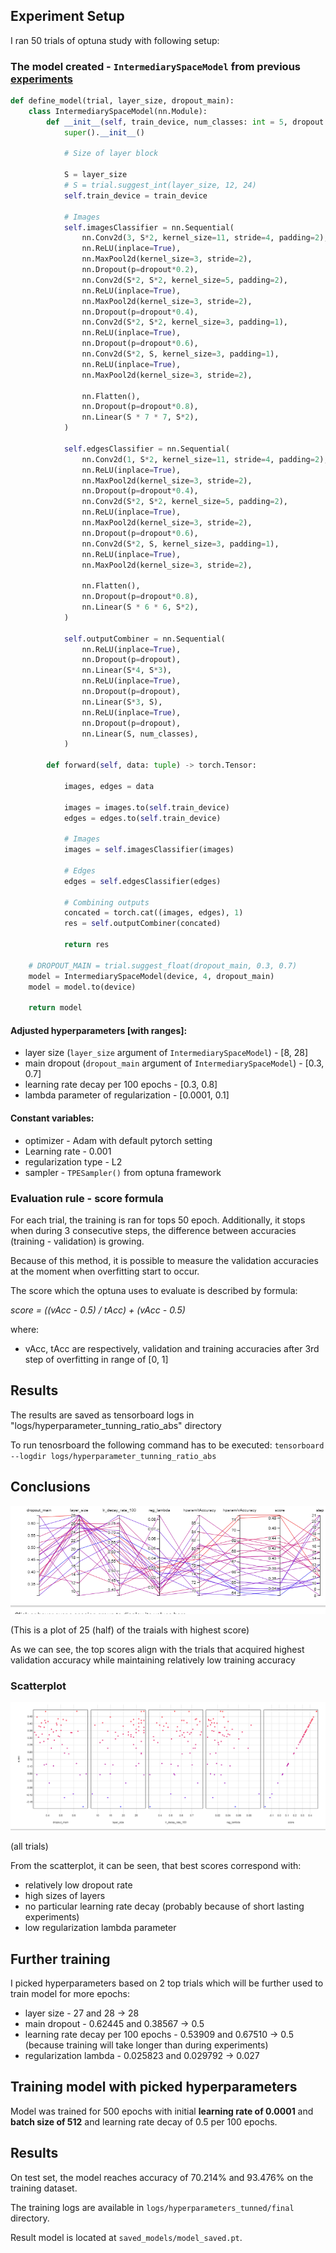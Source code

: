 ## Experiment Setup

I ran 50 trials of optuna study with following setup:

### The model created - `IntermediarySpaceModel` from previous [experiments](experiments.md)
```py
def define_model(trial, layer_size, dropout_main):
    class IntermediarySpaceModel(nn.Module):
        def __init__(self, train_device, num_classes: int = 5, dropout: float = 0.5) -> None:
            super().__init__()
            
            # Size of layer block
            
            S = layer_size
            # S = trial.suggest_int(layer_size, 12, 24)
            self.train_device = train_device
            
            # Images
            self.imagesClassifier = nn.Sequential(
                nn.Conv2d(3, S*2, kernel_size=11, stride=4, padding=2),
                nn.ReLU(inplace=True),
                nn.MaxPool2d(kernel_size=3, stride=2),
                nn.Dropout(p=dropout*0.2),
                nn.Conv2d(S*2, S*2, kernel_size=5, padding=2),
                nn.ReLU(inplace=True),
                nn.MaxPool2d(kernel_size=3, stride=2),
                nn.Dropout(p=dropout*0.4),
                nn.Conv2d(S*2, S*2, kernel_size=3, padding=1),
                nn.ReLU(inplace=True),
                nn.Dropout(p=dropout*0.6),
                nn.Conv2d(S*2, S, kernel_size=3, padding=1),
                nn.ReLU(inplace=True),
                nn.MaxPool2d(kernel_size=3, stride=2),
                
                nn.Flatten(),
                nn.Dropout(p=dropout*0.8),
                nn.Linear(S * 7 * 7, S*2),
            )

            self.edgesClassifier = nn.Sequential(
                nn.Conv2d(1, S*2, kernel_size=11, stride=4, padding=2),
                nn.ReLU(inplace=True),
                nn.MaxPool2d(kernel_size=3, stride=2),
                nn.Dropout(p=dropout*0.4),
                nn.Conv2d(S*2, S*2, kernel_size=5, padding=2),
                nn.ReLU(inplace=True),
                nn.MaxPool2d(kernel_size=3, stride=2),
                nn.Dropout(p=dropout*0.6),
                nn.Conv2d(S*2, S, kernel_size=3, padding=1),
                nn.ReLU(inplace=True),
                nn.MaxPool2d(kernel_size=3, stride=2),
                
                nn.Flatten(),
                nn.Dropout(p=dropout*0.8),
                nn.Linear(S * 6 * 6, S*2),
            )
            
            self.outputCombiner = nn.Sequential(
                nn.ReLU(inplace=True),
                nn.Dropout(p=dropout),
                nn.Linear(S*4, S*3),
                nn.ReLU(inplace=True),
                nn.Dropout(p=dropout),
                nn.Linear(S*3, S),
                nn.ReLU(inplace=True),
                nn.Dropout(p=dropout),
                nn.Linear(S, num_classes),
            )
            
        def forward(self, data: tuple) -> torch.Tensor:
            
            images, edges = data
            
            images = images.to(self.train_device)
            edges = edges.to(self.train_device)
            
            # Images
            images = self.imagesClassifier(images)
            
            # Edges
            edges = self.edgesClassifier(edges)
            
            # Combining outputs
            concated = torch.cat((images, edges), 1)
            res = self.outputCombiner(concated)
            
            return res

    # DROPOUT_MAIN = trial.suggest_float(dropout_main, 0.3, 0.7)
    model = IntermediarySpaceModel(device, 4, dropout_main)
    model = model.to(device)
    
    return model

```

#### Adjusted hyperparameters [with ranges]:
- layer size (`layer_size` argument of `IntermediarySpaceModel`) - [8, 28]
- main dropout (`dropout_main` argument of `IntermediarySpaceModel`) - [0.3, 0.7]
- learning rate decay per 100 epochs - [0.3, 0.8]
- lambda parameter of regularization - [0.0001, 0.1]

#### Constant variables:
- optimizer - Adam with default pytorch setting
- Learning rate - 0.001
- regularization type - L2
- sampler - `TPESampler()` from optuna framework

### Evaluation rule - score formula

For each trial, the training is ran for tops 50 epoch. Additionally, it stops when during 3 consecutive steps, the difference between accuracies (training - validation) is growing. 

Because of this method, it is possible to measure the validation accuracies at the moment when overfitting start to occur.

The score which the optuna uses to evaluate is described by formula:

*score = ((vAcc - 0.5) / tAcc) + (vAcc - 0.5)*

where:
- vAcc, tAcc are respectively, validation and training accuracies after 3rd step of overfitting in range of [0, 1]

## Results
The results are saved as tensorboard logs in "logs/hyperparameter_tunning_ratio_abs" directory

To run tenosrboard the following command has to be executed: `tensorboard --logdir logs/hyperparameter_tunning_ratio_abs`

## Conclusions

![hparams_all.png](images/hyperparameter_tunning_ratio_abs/hparams_all.png)

(This is a plot of 25 (half) of the traials with highest score)

As we can see, the top scores align with the trials that acquired highest validation accuracy while maintaining relatively low training accuracy

### Scatterplot

![hparams_scatter.png](images/hyperparameter_tunning_ratio_abs/hparams_scatter.png)

(all trials)

From the scatterplot, it can be seen, that best scores correspond with:
- relatively low dropout rate
- high sizes of layers
- no particular learning rate decay (probably because of short lasting experiments)
- low regularization lambda parameter

## Further training

I picked hyperparameters based on 2 top trials which will be further used to train model for more epochs:
- layer size - 27 and 28 -> 28
- main dropout - 0.62445 and 0.38567 -> 0.5
- learning rate decay per 100 epochs - 0.53909 and 0.67510 -> 0.5 (because training will take longer than during experiments)
- regularization lambda - 0.025823 and 0.029792 -> 0.027

## Training model with picked hyperparameters

Model was trained for 500 epochs with initial **learning rate of 0.0001** and **batch size of 512** and learning rate decay of 0.5 per 100 epochs.

## Results

On test set, the model reaches accuracy of 70.214% and 93.476% on the training dataset.

The training logs are available in `logs/hyperparameters_tunned/final` directory.

Result model is located at `saved_models/model_saved.pt`.

